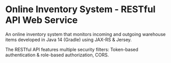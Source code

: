 # Online Inventory System - RESTful API Web Service

An online inventory system that monitors incoming and outgoing warehouse items developed in Java 14 (Gradle) using JAX-RS & Jersey.

The RESTful API features multiple security filters: Token-based authentication & role-based authorization, CORS.

